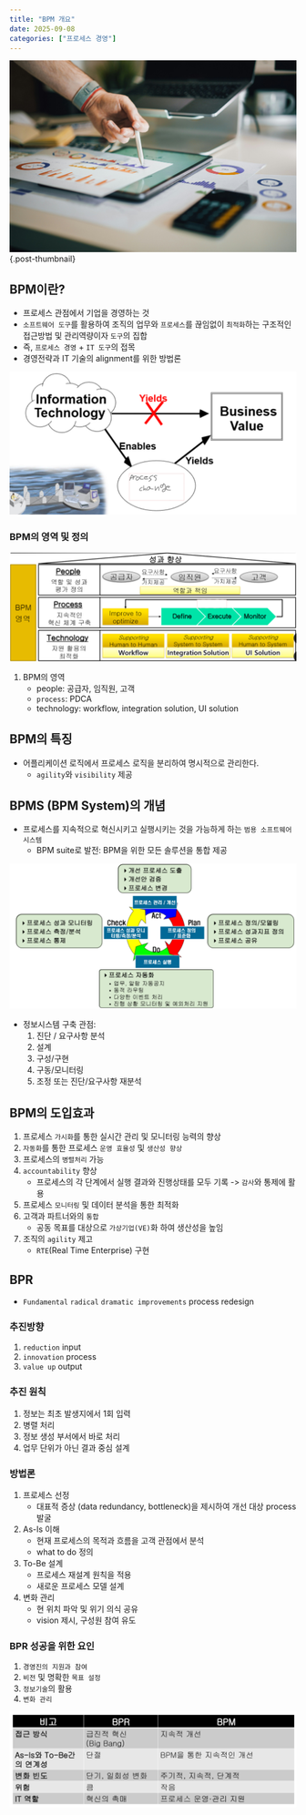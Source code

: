 ```yaml
---
title: "BPM 개요"
date: 2025-09-08
categories: ["프로세스 경영"]
---
```


![](/img/stat-thumb.jpg){.post-thumbnail}

## BPM이란?

- 프로세스 관점에서 기업을 경영하는 것
- `소프트웨어 도구`를 활용하여 조직의 업무와 `프로세스`를 끊임없이 `최적화`하는 구조적인 접근방법 및 관리역량이자 `도구`의 집합
- 즉, `프로세스 경영` + `IT 도구`의 접목
- 경영전략과 IT 기술의 alignment를 위한 방법론

![IT의 영향](img/2025-09-27-21-15-47.png)

### BPM의 영역 및 정의

![](img/2025-09-27-21-16-59.png)

1. BPM의 영역
    - people: 공급자, 임직원, 고객
    - `process`: PDCA
    - technology: workflow, integration solution, UI solution

## BPM의 특징

- 어플리케이션 로직에서 프로세스 로직을 분리하여 명시적으로 관리한다.
    - `agility`와 `visibility` 제공

## BPMS (BPM System)의 개념

- 프로세스를 지속적으로 혁신시키고 실행시키는 것을 가능하게 하는 `범용 소프트웨어 시스템`
    - BPM suite로 발전: BPM을 위한 모든 솔루션을 통합 제공

![BPMS Life Cycle](img/2025-09-27-21-19-19.png)

- 정보시스템 구축 관점:
    1. 진단 / 요구사항 분석
    2. 설계
    3. 구성/구현
    4. 구동/모니터링
    5. 조정 또는 진단/요구사항 재분석

## BPM의 도입효과

1. 프로세스 `가시화`를 통한 실시간 관리 및 모니터링 능력의 향상
1. `자동화`를 통한 프로세스 `운영 효율성` 및 `생산성 향상`
1. 프로세스의 `병렬처리` 가능
1. `accountability` 향상
    - 프로세스의 각 단계에서 실행 결과와 진행상태를 모두 기록 -> `감사`와 통제에 활용
1. 프로세스 `모니터링` 및 데이터 분석을 통한 최적화
1. 고객과 파트너와의 `통합`
    - 공동 목표를 대상으로 `가상기업(VE)`화 하여 생산성을 높임
1. 조직의 `agility` 제고
    - `RTE`(Real Time Enterprise) 구현

## BPR

- `Fundamental` `radical` `dramatic improvements` process redesign

### 추진방향

1. `reduction` input
1. `innovation` process
1. `value up` output

### 추진 원칙

1. 정보는 최초 발생지에서 1회 입력
1. 병렬 처리
1. 정보 생성 부서에서 바로 처리
1. 업무 단위가 아닌 결과 중심 설계

### 방법론

1. 프로세스 선정
    - 대표적 증상 (data redundancy, bottleneck)을 제시하여 개선 대상 process 발굴
1. As-Is 이해
    - 현재 프로세스의 목적과 흐름을 고객 관점에서 분석
    - what to do 정의
1. To-Be 설계
    - 프로세스 재설계 원칙을 적용
    - 새로운 프로세스 모델 설계
1. 변화 관리
    - 현 위치 파악 및 위기 의식 공유
    - vision 제시, 구성원 참여 유도

### BPR 성공을 위한 요인

1. `경영진의 지원과 참여`
1. `비전` 및 명확한 `목표 설정`
1. `정보기술`의 활용
1. `변화 관리`

![BPR vs BPM](img/2025-09-27-21-23-48.png)

